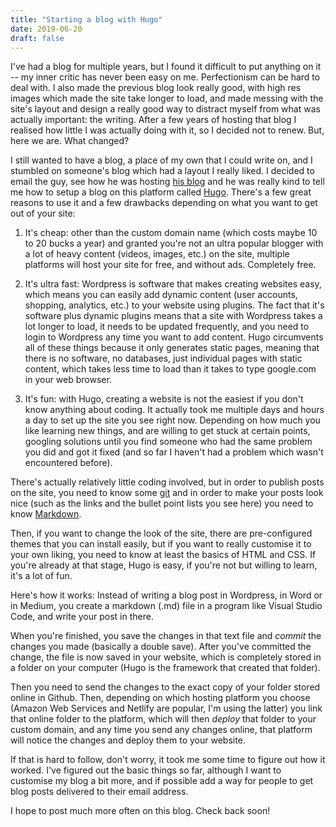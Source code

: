 ```yaml
---
title: "Starting a blog with Hugo"
date: 2019-06-20
draft: false
---
```


I've had a blog for multiple years, but I found it difficult to put anything on it -- my inner critic has never been easy on me. Perfectionism can be hard to deal with. I also made the previous blog look really good, with high res images which made the site take longer to load, and made messing with the site's layout and design a really good way to distract myself from what was actually important: the writing. After a few years of hosting that blog I realised how little I was actually doing with it, so I decided not to renew. But, here we are. What changed?

I still wanted to have a blog, a place of my own that I could write on, and I stumbled on someone's blog which had a layout I really liked. I decided to email the guy, see how he was hosting [his blog](https://nomasters.io/) and he was really kind to tell me how to setup a blog on this platform called [Hugo](https://gohugo.io/). There's a few great reasons to use it and a few drawbacks depending on what you want to get out of your site:

1. It's cheap: other than the custom domain name (which costs maybe 10 to 20 bucks a year) and granted you're not an ultra popular blogger with a lot of heavy content (videos, images, etc.) on the site, multiple platforms will host your site for free, and without ads. Completely free.

2. It's ultra fast: Wordpress is software that makes creating websites easy, which means you can easily add dynamic content (user accounts, shopping, analytics, etc.) to your website using plugins. The fact that it's software plus dynamic plugins means that a site with Wordpress takes a lot longer to load, it needs to be updated frequently, and you need to login to Wordpress any time you want to add content. Hugo circumvents all of these things because it only generates static pages, meaning that there is no software, no databases, just individual pages with static content, which takes less time to load than it takes to type google.com in your web browser.

3. It's fun: with Hugo, creating a website is not the easiest if you don't know anything about coding. It actually took me multiple days and hours a day to set up the site you see right now. Depending on how much you like learning new things, and are willing to get stuck at certain points, googling solutions until you find someone who had the same problem you did and got it fixed (and so far I haven't had a problem which wasn't encountered before). 

There's actually relatively little coding involved, but in order to publish posts on the site, you need to know some [git](https://rogerdudler.github.io/git-guide/) and in order to make your posts look nice (such as the links and the bullet point lists you see here) you need to know [Markdown](https://www.markdownguide.org/). 

Then, if you want to change the look of the site, there are pre-configured themes that you can install easily, but if you want to really customise it to your own liking, you need to know at least the basics of HTML and CSS. If you're already at that stage, Hugo is easy, if you're not but willing to learn, it's a lot of fun.

Here's how it works: Instead of writing a blog post in Wordpress, in Word or in Medium, you create a markdown (.md) file in a program like Visual Studio Code, and write your post in there. 

When you're finished, you save the changes in that text file and _commit_ the changes you made (basically a double save). After you've committed the change, the file is now saved in your website, which is completely stored in a folder on your computer (Hugo is the framework that created that folder). 

Then you need to send the changes to the exact copy of your folder stored online in Github. Then, depending on which hosting platform you choose (Amazon Web Services and Netlify are popular, I'm using the latter) you link that online folder to the platform, which will then _deploy_ that folder to your custom domain, and any time you send any changes online, that platform will notice the changes and deploy them to your website.

If that is hard to follow, don't worry, it took me some time to figure out how it worked. I've figured out the basic things so far, although I want to customise my blog a bit more, and if possible add a way for people to get blog posts delivered to their email address.

I hope to post much more often on this blog. Check back soon!
